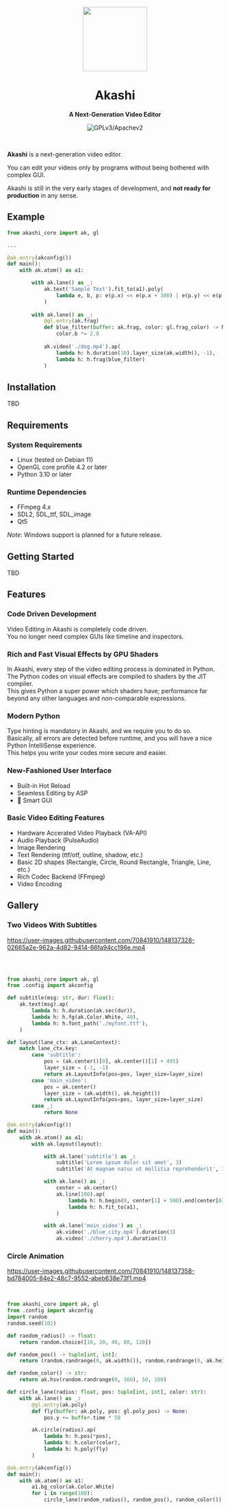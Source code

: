 <p align="center"><img width="150" src="https://user-images.githubusercontent.com/70841910/115134602-16088280-a001-11eb-991e-a091139b6a25.png" /></p>

<h1 align="center">Akashi</h1>
<p align="center">
  <strong>A Next-Generation Video Editor</strong>
</p>

<p align="center">
  <img src="https://img.shields.io/badge/license-GPLv3%2FApache%202-blue" alt="GPLv3/Apachev2" />
</p>
<br>

**Akashi** is a next-generation video editor. 

You can edit your videos only by programs without being bothered with complex GUI.

Akashi is still in the very early stages of development, and **not ready for production** in any sense.

## Example

```python
from akashi_core import ak, gl

...

@ak.entry(akconfig())
def main():
    with ak.atom() as a1:

        with ak.lane() as _:
            ak.text('Sample Text').fit_to(a1).poly(
                lambda e, b, p: e(p.x) << e(p.x + 300) | e(p.y) << e(p.y + 300)
            )
            
        with ak.lane() as _:
            @gl.entry(ak.frag)
            def blue_filter(buffer: ak.frag, color: gl.frag_color) -> None:
                color.b *= 2.0
                
            ak.video('./dog.mp4').ap(
                lambda h: h.duration(10).layer_size(ak.width(), -1),
                lambda h: h.frag(blue_filter)
            )
```

## Installation

TBD

## Requirements

### System Requirements

* Linux (tested on Debian 11) 
* OpenGL core profile 4.2 or later
* Python 3.10 or later

### Runtime Dependencies

* FFmpeg 4.x
* SDL2, SDL_ttf, SDL_image
* Qt5

*Note*: Windows support is planned for a future release.

## Getting Started

TBD

## Features

### Code Driven Development

Video Editing in Akashi is completely code driven.  
You no longer need complex GUIs like timeline and inspectors.

### Rich and Fast Visual Effects by GPU Shaders

In Akashi, every step of the video editing process is dominated in Python.  
The Python codes on visual effects are compiled to shaders by the JIT compiler.  
This gives Python a super power which shaders have; performance far beyond any other languages and non-comparable expressions.

### Modern Python

Type hinting is mandatory in Akashi, and we require you to do so.  
Basically, all errors are detected before runtime, and you will have a nice Python IntelliSense experience.  
This helps you write your codes more secure and easier.

### New-Fashioned User Interface

- Built-in Hot Reload
- Seamless Editing by ASP
- 🚧 Smart GUI
   
### Basic Video Editing Features

- Hardware Accerated Video Playback (VA-API)
- Audio Playback (PulseAudio)
- Image Rendering
- Text Rendering (ttf/otf, outline, shadow, etc.)
- Basic 2D shapes (Rectangle, Circle, Round Rectangle, Triangle, Line, etc.)
- Rich Codec Backend (FFmpeg)
- Video Encoding

## Gallery

### Two Videos With Subtitles

https://user-images.githubusercontent.com/70841910/148137328-02665a2e-962a-4d82-9414-66fa94cc196e.mp4

<br>

```python

from akashi_core import ak, gl
from .config import akconfig

def subtitle(msg: str, dur: float):
    ak.text(msg).ap(
        lambda h: h.duration(ak.sec(dur)),
        lambda h: h.fg(ak.Color.White, 40),
        lambda h: h.font_path('./myfont.ttf'),
    )

def layout(lane_ctx: ak.LaneContext):
    match lane_ctx.key:
        case 'subtitle':
            pos = (ak.center()[0], ak.center()[1] + 495)
            layer_size = (-1, -1)
            return ak.LayoutInfo(pos=pos, layer_size=layer_size)
        case 'main_video':
            pos = ak.center()
            layer_size = (ak.width(), ak.height())
            return ak.LayoutInfo(pos=pos, layer_size=layer_size)
        case _:
            return None

@ak.entry(akconfig())
def main():
    with ak.atom() as a1:
        with ak.layout(layout):

            with ak.lane('subtitle') as _:
                subtitle('Lorem ipsum dolor sit amet', 3)
                subtitle('At magnam natus ut mollitia reprehenderit', 3)

            with ak.lane() as _:
                center = ak.center()
                ak.line(100).ap(
                    lambda h: h.begin(0, center[1] + 500).end(center[0] * 2, center[1] + 500),
                    lambda h: h.fit_to(a1),
                )

            with ak.lane('main_video') as _:
                ak.video('./blue_city.mp4').duration(3)
                ak.video('./cherry.mp4').duration(3)
```

### Circle Animation

https://user-images.githubusercontent.com/70841910/148137358-bd784005-84e2-48c7-9552-abeb638e73f1.mp4

<br>

```python
from akashi_core import ak, gl
from .config import akconfig
import random
random.seed(102)

def random_radius() -> float:
    return random.choice([10, 20, 40, 80, 120])

def random_pos() -> tuple[int, int]:
    return (random.randrange(0, ak.width()), random.randrange(0, ak.height() * 2))

def random_color() -> str:
    return ak.hsv(random.randrange(0, 360), 50, 100)

def circle_lane(radius: float, pos: tuple[int, int], color: str):
    with ak.lane() as _:
        @gl.entry(ak.poly)
        def fly(buffer: ak.poly, pos: gl.poly_pos) -> None:
            pos.y += buffer.time * 50

        ak.circle(radius).ap(
            lambda h: h.pos(*pos),
            lambda h: h.color(color),
            lambda h: h.poly(fly)
        )

@ak.entry(akconfig())
def main():
    with ak.atom() as a1:
        a1.bg_color(ak.Color.White)
        for i in range(100):
            circle_lane(random_radius(), random_pos(), random_color())
```
